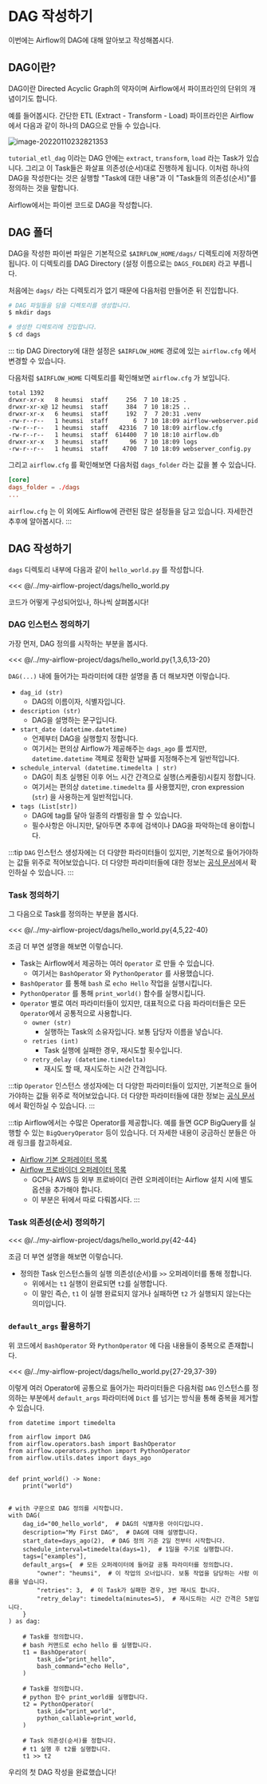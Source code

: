 # DAG 작성하기

이번에는 Airflow의 DAG에 대해 알아보고 작성해봅시다.

## DAG이란?

DAG이란 Directed Acyclic Graph의 약자이며 Airflow에서 파이프라인의 단위의 개념이기도 합니다.

예를 들어봅시다.
간단한 ETL (Extract - Transform - Load) 파이프라인은 Airflow에서 다음과 같이 하나의 DAG으로 만들 수 있습니다.

![image-20220110232821353](./image-20220110232821353.png)

`tutorial_etl_dag` 이라는 DAG 안에는 `extract`, `transform`, `load` 라는 Task가 있습니다.
그리고 이 Task들은 화살표 의존성(순서)대로 진행하게 됩니다.
이처럼 하나의 DAG을 작성한다는 것은 실행할 "Task에 대한 내용"과 이 "Task들의 의존성(순서)"를 정의하는 것을 말합니다.

Airflow에서는 파이썬 코드로 DAG을 작성합니다.

## DAG 폴더

DAG을 작성한 파이썬 파일은 기본적으로 `$AIRFLOW_HOME/dags/` 디렉토리에 저장하면 됩니다.
이 디렉토리를 DAG Directory (설정 이름으로는 `DAGS_FOLDER`) 라고 부릅니다.

처음에는 `dags/` 라는 디렉토리가 없기 때문에 다음처럼 만들어준 뒤 진입합니다.

```bash
# DAG 파일들을 담을 디렉토리를 생성합니다.
$ mkdir dags

# 생성한 디렉토리에 진입합니다.
$ cd dags
```

::: tip
DAG Directory에 대한 설정은 `$AIRFLOW_HOME` 경로에 있는 `airflow.cfg` 에서 변경할 수 있습니다.

다음처럼 `$AIRFLOW_HOME` 디렉토리를 확인해보면 `airflow.cfg` 가 보입니다.

```bash{7}
total 1392
drwxr-xr-x   8 heumsi  staff     256  7 10 18:25 .
drwxr-xr-x@ 12 heumsi  staff     384  7 10 18:25 ..
drwxr-xr-x   6 heumsi  staff     192  7  7 20:31 .venv
-rw-r--r--   1 heumsi  staff       6  7 10 18:09 airflow-webserver.pid
-rw-r--r--   1 heumsi  staff   42316  7 10 18:09 airflow.cfg
-rw-r--r--   1 heumsi  staff  614400  7 10 18:10 airflow.db
drwxr-xr-x   3 heumsi  staff      96  7 10 18:09 logs
-rw-r--r--   1 heumsi  staff    4700  7 10 18:09 webserver_config.py
```

그리고 `airflow.cfg` 를 확인해보면 다음처럼 `dags_folder` 라는 값을 볼 수 있습니다.

```toml
[core]
dags_folder = ./dags
...
```

`airflow.cfg` 는 이 외에도 Airflow에 관련된 많은 설정들을 담고 있습니다. 자세한건 추후에 알아봅시다.
:::



## DAG 작성하기

`dags` 디렉토리 내부에 다음과 같이 `hello_world.py` 를 작성합니다.

<<< @/../my-airflow-project/dags/hello_world.py

코드가 어떻게 구성되어있나, 하나씩 살펴봅시다!



### DAG 인스턴스 정의하기

가장 먼저, DAG 정의를 시작하는 부분을 봅시다.

<<< @/../my-airflow-project/dags/hello_world.py{1,3,6,13-20}

`DAG(...)` 내에 들어가는 파라미터에 대한 설명을 좀 더 해보자면 이렇습니다.

- `dag_id (str)`
    - DAG의 이름이자, 식별자입니다.
- `description (str)`
    - DAG을 설명하는 문구입니다.
-  `start_date (datetime.datetime)`
    - 언제부터 DAG을 실행할지 정합니다.
    - 여기서는 편의상 Airflow가 제공해주는 `dags_ago` 를 썼지만,  `datetime.datetime` 객체로 정확한 날짜를 지정해주는게 일반적입니다.
- `schedule_interval (datetime.timedelta | str)`
    - DAG이 최초 실행된 이후 어느 시간 간격으로 실행(스케줄링)시킬지 정합니다.
    - 여기서는 편의상 `datetime.timedelta` 를 사용했지만, cron expression (`str`) 을 사용하는게 일반적입니다.
-  `tags (List[str])`
    - DAG에 tag를 달아 일종의 라벨링을 할 수 있습니다.
    - 필수사항은 아니지만, 달아두면 추후에 검색이나 DAG을 파악하는데 용이합니다.

:::tip
`DAG` 인스턴스 생성자에는 더 다양한 파라미터들이 있지만, 기본적으로 들어가야하는 값들 위주로 적어보았습니다.
더 다양한 파라미터들에 대한 정보는 [공식 문서](https://airflow.apache.org/docs/apache-airflow/stable/_api/airflow/models/dag/index.html#airflow.models.dag.DAG)에서 확인하실 수 있습니다.
:::

### Task 정의하기

그 다음으로 Task를 정의하는 부분을 봅시다.

<<< @/../my-airflow-project/dags/hello_world.py{4,5,22-40}

조금 더 부연 설명을 해보면 이렇습니다.

- Task는 Airflow에서 제공하는 여러 `Operator` 로 만들 수 있습니다.
    - 여기서는 `BashOperator` 와 `PythonOperator` 를 사용했습니다.
- `BashOperator` 를 통해 `bash` 로 `echo Hello` 작업을 실행시킵니다.
- `PythonOperator` 를 통해 `print_world()` 함수를 실행시킵니다.
- `Operator` 별로 여러 파라미터들이 있지만, 대표적으로 다음 파라미터들은 모든 `Operator`에서 공통적으로 사용합니다.
    - `owner (str)`
        - 실행하는 Task의 소유자입니다. 보통 담당자 이름을 넣습니다.
    - `retries (int)`
        - Task 실행에 실패한 경우, 재시도할 횟수입니다.
    - `retry_delay (datetime.timedelta)`
        - 재시도 할 때, 재시도하는 시간 간격입니다.

:::tip
`Operator` 인스턴스 생성자에는 더 다양한 파라미터들이 있지만, 기본적으로 들어가야하는 값들 위주로 적어보았습니다.
더 다양한 파라미터들에 대한 정보는 [공식 문서](https://airflow.apache.org/docs/apache-airflow/stable/tutorial.html#example-pipeline-definition)에서 확인하실 수 있습니다.
:::

:::tip
Airflow에서는 수많은 Operator를 제공합니다. 예를 들면 GCP BigQuery를 실행할 수 있는 `BigQueryOperator` 등이 있습니다. 더 자세한 내용이 궁금하신 분들은 아래 링크를 참고하세요.

- [Airflow 기본 오퍼레이터 목록](https://airflow.apache.org/docs/apache-airflow/stable/_api/airflow/operators/)
- [Airflow 프로바이더 오퍼레이터 목록](https://airflow.apache.org/docs/#providers-packages-docs-apache-airflow-providers-index-html)
    - GCP나 AWS 등 외부 프로바이더 관련 오퍼레이터는 Airflow 설치 시에 별도 옵션을 추가해야 합니다.
    - 이 부분은 뒤에서 따로 다뤄봅시다.
:::

### Task 의존성(순서) 정의하기

<<< @/../my-airflow-project/dags/hello_world.py{42-44}

조금 더 부연 설명을 해보면 이렇습니다.

- 정의한 Task 인스턴스들의 실행 의존성(순서)를 `>>` 오퍼레이터를 통해 정합니다.
  - 위에서는 `t1` 실행이 완료되면 `t2`를 실행합니다.
  - 이 말인 즉슨, `t1` 이 실행 완료되지 않거나 실패하면 `t2` 가 실행되지 않는다는 의미입니다.


### `default_args` 활용하기

위 코드에서 `BashOperator` 와 `PythonOperator` 에 다음 내용들이 중복으로 존재합니다.

<<< @/../my-airflow-project/dags/hello_world.py{27-29,37-39}

이렇게 여러 Operator에 공통으로 들어가는 파라미터들은 다음처럼 `DAG` 인스턴스를 정의하는 부분에서 `default_args` 파라미터에 `Dict` 를 넘기는 방식을 통해 중복을 제거할 수 있습니다.

```python{20-24,29-32,36-39}
from datetime import timedelta

from airflow import DAG
from airflow.operators.bash import BashOperator
from airflow.operators.python import PythonOperator
from airflow.utils.dates import days_ago


def print_world() -> None:
    print("world")


# with 구문으로 DAG 정의를 시작합니다.
with DAG(
    dag_id="00_hello_world",  # DAG의 식별자용 아이디입니다.
    description="My First DAG",  # DAG에 대해 설명합니다.
    start_date=days_ago(2),  # DAG 정의 기준 2일 전부터 시작합니다.
    schedule_interval=timedelta(days=1),  # 1일을 주기로 실행합니다.
    tags=["examples"],
    default_args={  # 모든 오퍼레이터에 들어갈 공통 파라미터를 정의합니다.
        "owner": "heumsi",  # 이 작업의 오너입니다. 보통 작업을 담당하는 사람 이름을 넣습니다.
        "retries": 3,  # 이 Task가 실패한 경우, 3번 재시도 합니다.
        "retry_delay": timedelta(minutes=5),  # 재시도하는 시간 간격은 5분입니다.
    }
) as dag:

    # Task를 정의합니다.
    # bash 커맨드로 echo hello 를 실행합니다.
    t1 = BashOperator(
        task_id="print_hello",
        bash_command="echo Hello",
    )

    # Task를 정의합니다.
    # python 함수 print_world를 실행합니다.
    t2 = PythonOperator(
        task_id="print_world",
        python_callable=print_world,
    )

    # Task 의존성(순서)를 정합니다.
    # t1 실행 후 t2를 실행합니다.
    t1 >> t2
```

우리의 첫 DAG 작성을 완료했습니다!
